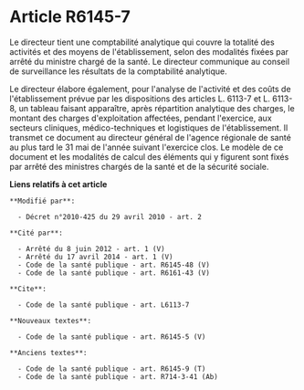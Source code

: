 # Article R6145-7

Le directeur tient une comptabilité analytique qui couvre la totalité des activités et des moyens de l'établissement, selon
des modalités fixées par arrêté du ministre chargé de la santé. Le directeur communique au conseil de surveillance les
résultats de la comptabilité analytique.  

Le directeur élabore également, pour l'analyse de l'activité et des coûts de l'établissement prévue par les dispositions des
articles L. 6113-7 et L. 6113-8, un tableau faisant apparaître, après répartition analytique des charges, le montant des
charges d'exploitation affectées, pendant l'exercice, aux secteurs cliniques, médico-techniques et logistiques de
l'établissement. Il transmet ce document au directeur général de l'agence régionale de santé au plus tard le 31 mai de
l'année suivant l'exercice clos. Le modèle de ce document et les modalités de calcul des éléments qui y figurent sont fixés
par arrêté des ministres chargés de la santé et de la sécurité sociale.

**Liens relatifs à cet article**

	**Modifié par**:

	  - Décret n°2010-425 du 29 avril 2010 - art. 2

	**Cité par**:

	  - Arrêté du 8 juin 2012 - art. 1 (V)
	  - Arrêté du 17 avril 2014 - art. 1 (V)
	  - Code de la santé publique - art. R6145-48 (V)
	  - Code de la santé publique - art. R6161-43 (V)

	**Cite**:

	  - Code de la santé publique - art. L6113-7

	**Nouveaux textes**:

	  - Code de la santé publique - art. R6145-5 (V)

	**Anciens textes**:

	  - Code de la santé publique - art. R6145-9 (T)
	  - Code de la santé publique - art. R714-3-41 (Ab)
